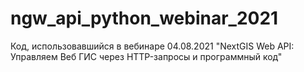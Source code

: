 # ngw_api_python_webinar_2021
Код, использовавшийся в вебинаре 04.08.2021 "NextGIS Web API: Управляем Веб ГИС через HTTP-запросы и программный код"
